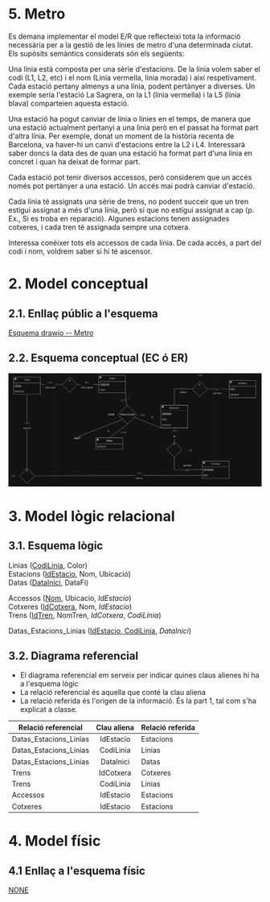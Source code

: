 
# 5. Metro
Es demana implementar el model E/R que reflecteixi tota la informació necessària per a la gestió de les línies de metro d'una determinada ciutat. Els supòsits semàntics considerats són els següents:

Una línia està composta per una sèrie d'estacions. De la línia volem saber el codi (L1, L2, etc) i el nom (Linia vermella, línia morada) i així respetivament.
Cada estació pertany almenys a una línia, podent pertànyer a diverses. Un exemple sería  l'estació La Sagrera, on la L1 (línia vermella) i la L5 (línia blava) comparteien aquesta estació.

Una estació ha pogut canviar de línia o línies en el temps, de manera que una estació actualment pertanyi a una linia però en el passat ha format part d'altra línia. Per exemple, donat un moment de la història recenta de Barcelona, va haver-hi un canvi d'estacions entre la L2 i L4. Interessarà saber doncs la data des de quan una estació ha format part d'una línia en concret i quan ha deixat de formar part.

Cada estació pot tenir diversos accessos, però considerem que un accés només pot pertànyer a una estació.
Un accés mai podrà canviar d'estació.

Cada línia té assignats una sèrie de trens, no podent succeir que un tren estigui assignat a més d'una línia, però sí que no estigui assignat a cap (p. Ex., Si es troba en reparació).
Algunes estacions tenen assignades cotxeres, i cada tren té assignada sempre una cotxera.

Interessa conèixer tots els accessos de cada línia. De cada accés, a part del codi i nom, voldrem saber si hi té ascensor.

# 2. Model conceptual
## 2.1. Enllaç públic a l'esquema
[Esquema drawio -- Metro](https://drive.google.com/file/d/1cxbaEu85zjMPFMeaQie1_R6gMQmA66PN/view?usp=sharing)
## 2.2. Esquema conceptual (EC ó ER)
  ![Esquema drawio -- <Metro>](./5_metro.png)
# 3. Model lògic relacional
## 3.1. Esquema lògic
Linias (<ins>CodiLinia</ins>, Color)\
Estacions (<ins>IdEstacio</ins>, Nom, Ubicació)\
Datas (<ins>DataInici</ins>, DataFi)

Accessos (<ins>Nom</ins>, Ubicacio, *IdEstacio*)\
Cotxeres (<ins>IdCotxera</ins>, Nom, *IdEstacio*)\
Trens (<ins>IdTren</ins>, NomTren, *IdCotxera*, *CodiLinia*)


Datas_Estacions_Linias (<ins>IdEstacio, CodiLinia</ins>, *DataInici*)
  

## 3.2. Diagrama referencial

* El diagrama referencial em serveix per indicar quines claus alienes hi ha a l'esquema lògic  
* La relació referencial és aquella que conté la clau aliena  
* La relació referida és l'origen de la informació. És la part 1, tal com s'ha explicat a classe.

Relació referencial|Clau aliena|Relació referida
-|:-:|-
Datas_Estacions_Linias|IdEstacio|Estacions
Datas_Estacions_Linias|CodiLinia|Linias
Datas_Estacions_Linias|DataInici|Datas
Trens|IdCotxera|Cotxeres
Trens|CodiLinia|Linias
Accessos|IdEstacio|Estacions
Cotxeres|IdEstacio|Estacions


# 4. Model físic
## 4.1 Enllaç a l'esquema físic

[NONE](./)
